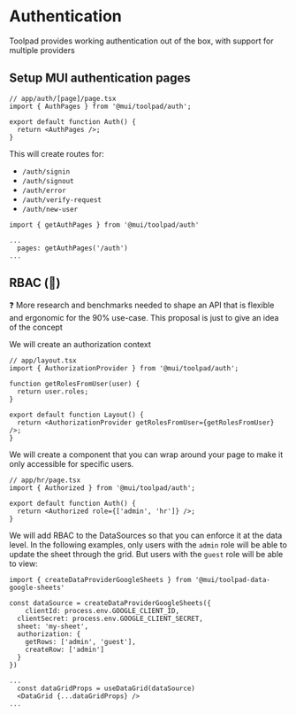 # Authentication

<p class="description">Toolpad provides working authentication out of the box, with support for multiple providers</p>

## Setup MUI authentication pages

```tsx
// app/auth/[page]/page.tsx
import { AuthPages } from '@mui/toolpad/auth';

export default function Auth() {
  return <AuthPages />;
}
```

This will create routes for:

- `/auth/signin`
- `/auth/signout`
- `/auth/error`
- `/auth/verify-request`
- `/auth/new-user`

```tsx
import { getAuthPages } from '@mui/toolpad/auth'

...
  pages: getAuthPages('/auth')
...
```

## RBAC (🌟)

<aside>
❓ More research and benchmarks needed to shape an API that is flexible and ergonomic for the 90% use-case. This proposal is just to give an idea of the concept

</aside>

We will create an authorization context

```tsx
// app/layout.tsx
import { AuthorizationProvider } from '@mui/toolpad/auth';

function getRolesFromUser(user) {
  return user.roles;
}

export default function Layout() {
  return <AuthorizationProvider getRolesFromUser={getRolesFromUser} />;
}
```

We will create a component that you can wrap around your page to make it only accessible for specific users.

```tsx
// app/hr/page.tsx
import { Authorized } from '@mui/toolpad/auth';

export default function Auth() {
  return <Authorized role={['admin', 'hr']} />;
}
```

We will add RBAC to the DataSources so that you can enforce it at the data level. In the following examples, only users with the `admin` role will be able to update the sheet through the grid. But users with the `guest` role will be able to view:

```tsx
import { createDataProviderGoogleSheets } from '@mui/toolpad-data-google-sheets'

const dataSource = createDataProviderGoogleSheets({
	clientId: process.env.GOOGLE_CLIENT_ID,
  clientSecret: process.env.GOOGLE_CLIENT_SECRET,
  sheet: 'my-sheet',
  authorization: {
    getRows: ['admin', 'guest'],
    createRow: ['admin']
  }
})

...
  const dataGridProps = useDataGrid(dataSource)
  <DataGrid {...dataGridProps} />
...
```
